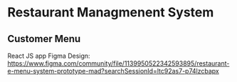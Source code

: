 # Restaurant Managmenent System

## Customer Menu
React JS app 
Figma Design: https://www.figma.com/community/file/1139950522342593895/restaurant-e-menu-system-prototype-mad?searchSessionId=ltc92as7-p74lzcbapx
